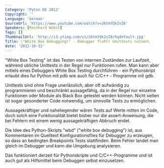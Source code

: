 ```yaml
---
Category: 'PyCon DE 2012'
Copyright: ''
Language: 'German'
SourceUrl: 'https://www.youtube.com/watch?v=26tmYQk2vI8'
Speakers: [Reinhard Wobst]
Tags: []
ThumbnailUrl: 'http://i3.ytimg.com/vi/26tmYQk2vI8/hqdefault.jpg'
Title: \"White Box Debugging\" - Debugger f\xFCr Unittests nutzen\
date: '2012-10-31'
---
```

"White Box Testing" ist das Testen von internen Zuständen zur Laufzeit,
während ubliche Unittests in der Regel nur Funktionen rufen. Man kann aber
mittels eines Debuggers White Box Testing durchführen - ein Pythonskript
erlaubt dies fur Python mit pdb wie auch für C/C++ - Programme mit gdb.

Unittests sind ohne Frage unerlässlich, aber oft aufwändig zu programmieren
und beschränkt aussagefähig, da in der Regel nur einzelne Funktionen oder
Module als Black Box getestet werden können. Nicht selten ist sogar
gesonderter Code notwendig, um sinnvolle Tests zu ermöglichen.

Aussagekräftiger und naheliegender wären Tests auf Werte mitten im Code, doch
solch eine Funktionalität bietet bisher nur die assert-Anweisung, die bei
Fehlern mit einem wenig aussagekräftigen Abbruch endet.

Die Idee des Python-Skripts "wbd" ("white box debugging") ist, aus Kommentaren
im Quelltext Konfigurationsfiles für Debugger zu erzeugen, so dass an
bedingten Breakpoints Tests stattfinden. Beim Fehler landet man gleich im
Debugger und kann die Umgebung analysieren.

Das funktioniert derzeit für Pythonskripte und C/C++-Programme und ist auch
gut als Hilfsmittel beim Debuggen selbst einzusetzen.
